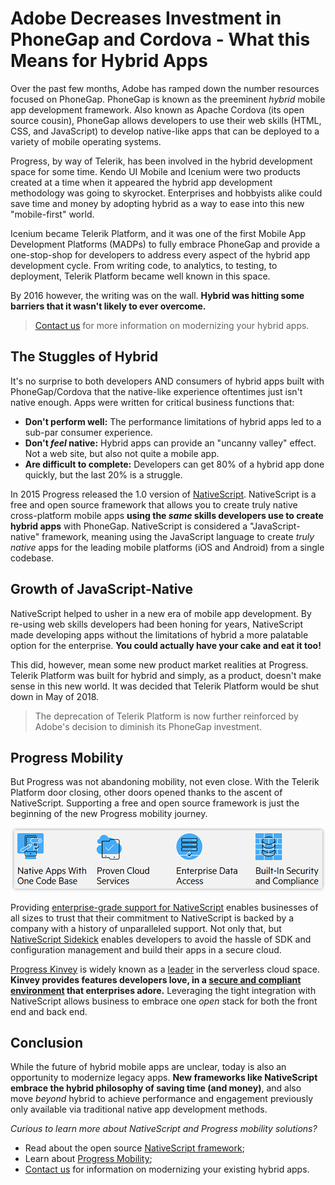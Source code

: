 # Adobe Decreases Investment in PhoneGap and Cordova - What this Means for Hybrid Apps

Over the past few months, Adobe has ramped down the number resources focused on PhoneGap. PhoneGap is known as the preeminent *hybrid* mobile app development framework. Also known as Apache Cordova (its open source cousin), PhoneGap allows developers to use their web skills (HTML, CSS, and JavaScript) to develop native-like apps that can be deployed to a variety of mobile operating systems.

Progress, by way of Telerik, has been involved in the hybrid development space for some time. Kendo UI Mobile and Icenium were two products created at a time when it appeared the hybrid app development methodology was going to skyrocket. Enterprises and hobbyists alike could save time and money by adopting hybrid as a way to ease into this new "mobile-first" world.

Icenium became Telerik Platform, and it was one of the first Mobile App Development Platforms (MADPs) to fully embrace PhoneGap and provide a one-stop-shop for developers to address every aspect of the hybrid app development cycle. From writing code, to analytics, to testing, to deployment, Telerik Platform became well known in this space.

By 2016 however, the writing was on the wall. **Hybrid was hitting some barriers that it wasn't likely to ever overcome.**

> [Contact us](https://www.nativescript.org/hybrid-to-native/contact) for more information on modernizing your hybrid apps.

## The Stuggles of Hybrid

It's no surprise to both developers AND consumers of hybrid apps built with PhoneGap/Cordova that the native-like experience oftentimes just isn't native enough. Apps were written for critical business functions that:

- **Don't perform well:** The performance limitations of hybrid apps led to a sub-par consumer experience.
- **Don't *feel* native:** Hybrid apps can provide an "uncanny valley" effect. Not a web site, but also not quite a mobile app.
- **Are difficult to complete:** Developers can get 80% of a hybrid app done quickly, but the last 20% is a struggle.

In 2015 Progress released the 1.0 version of [NativeScript](https://www.progress.com/nativescript). NativeScript is a free and open source framework that allows you to create truly native cross-platform mobile apps **using the *same* skills developers use to create hybrid apps** with PhoneGap. NativeScript is considered a "JavaScript-native" framework, meaning using the JavaScript language to create *truly native* apps for the leading mobile platforms (iOS and Android) from a single codebase.

## Growth of JavaScript-Native

NativeScript helped to usher in a new era of mobile app development. By re-using web skills developers had been honing for years, NativeScript made developing apps without the limitations of hybrid a more palatable option for the enterprise. **You could actually have your cake and eat it too!**

This did, however, mean some new product market realities at Progress. Telerik Platform was built for hybrid and simply, as a product, doesn't make sense in this new world. It was decided that Telerik Platform would be shut down in May of 2018.

> The deprecation of Telerik Platform is now further reinforced by Adobe's decision to diminish its PhoneGap investment.

## Progress Mobility

But Progress was not abandoning mobility, not even close. With the Telerik Platform door closing, other doors opened thanks to the ascent of NativeScript. Supporting a free and open source framework is just the beginning of the new Progress mobility journey.

![progress mobility](progress-mobility.png)

Providing [enterprise-grade support for NativeScript](https://www.nativescript.org/enterprise) enables businesses of all sizes to trust that their commitment to NativeScript is backed by a company with a history of unparalleled support. Not only that, but [NativeScript Sidekick](https://www.nativescript.org/nativescript-sidekick) enables developers to avoid the hassle of SDK and configuration management and build their apps in a secure cloud.

[Progress Kinvey](https://www.progress.com/kinvey) is widely known as a [leader](http://go.kinvey.com/forrester-wave-mobile-development-platforms/) in the serverless cloud space. **Kinvey provides features developers love, in a [secure and compliant environment](https://www.progress.com/kinvey/platform) that enterprises adore.** Leveraging the tight integration with NativeScript allows business to embrace one *open* stack for both the front end and back end.

## Conclusion

While the future of hybrid mobile apps are unclear, today is also an opportunity to modernize legacy apps. **New frameworks like NativeScript embrace the hybrid philosophy of saving time (and money)**, and also move *beyond* hybrid to achieve performance and engagement previously only available via traditional native app development methods.

*Curious to learn more about NativeScript and Progress mobility solutions?*

- Read about the open source [NativeScript framework](https://www.progress.com/nativescript);
- Learn about [Progress Mobility](https://www.progress.com/solutions/mobility);
- [Contact us](https://www.nativescript.org/hybrid-to-native/contact) for information on modernizing your existing hybrid apps.